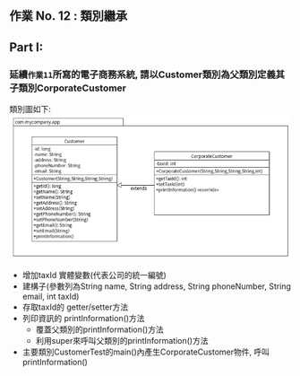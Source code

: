 ## 作業 No. 12 : 類別繼承

## Part I:
### 延續`作業11`所寫的電子商務系統, 請以Customer類別為父類別定義其子類別CorporateCustomer

類別圖如下:
![類別圖](corporateCustomer.png)

   - 增加taxId 實體變數(代表公司的統一編號)
   - 建構子(參數列為String name, String address, String phoneNumber, String email, int taxId)
   - 存取taxId的 getter/setter方法
   - 列印資訊的 printInformation()方法
      - 覆蓋父類別的printInformation()方法
      - 利用super來呼叫父類別的printInformation()方法
   - 主要類別CustomerTest的main()內產生CorporateCustomer物件, 呼叫printInformation()
